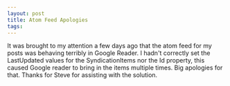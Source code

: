 ```yaml
---
layout: post
title: Atom Feed Apologies
tags: 
---
```


It was brought to my attention a few days ago that the atom feed for my posts was behaving terribly in Google Reader. I hadn't correctly set the LastUpdated values for the SyndicationItems nor the Id property, this caused Google reader to bring in the items multiple times. Big apologies for that. Thanks for Steve for assisting with the solution.
